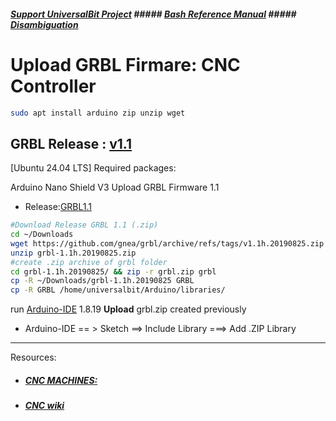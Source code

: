 ##### [Support UniversalBit Project](https://github.com/universalbit-dev/universalbit-dev/tree/main/support) ##### [Bash Reference Manual](https://www.gnu.org/software/bash/manual/html_node/index.html) ##### [Disambiguation](https://en.wikipedia.org/wiki/Wikipedia:Disambiguation)

# Upload GRBL Firmare: CNC Controller

```bash
sudo apt install arduino zip unzip wget
```
GRBL Release : [v1.1](https://github.com/gnea/grbl/archive/refs/tags/v1.1h.20190825.zip) 
---

[Ubuntu 24.04 LTS]
Required packages: 

Arduino Nano Shield V3 Upload GRBL Firmware 1.1

* Release:[GRBL1.1](https://github.com/gnea/grbl/releases)

```bash
#Download Release GRBL 1.1 (.zip) 
cd ~/Downloads
wget https://github.com/gnea/grbl/archive/refs/tags/v1.1h.20190825.zip
unzip grbl-1.1h.20190825.zip
#create .zip archive of grbl folder 
cd grbl-1.1h.20190825/ && zip -r grbl.zip grbl
cp -R ~/Downloads/grbl-1.1h.20190825 GRBL
cp -R GRBL /home/universalbit/Arduino/libraries/
```



run [Arduino-IDE](https://www.arduino.cc/en/software) 1.8.19
<strong>Upload</strong> grbl.zip created previously

* Arduino-IDE == > Sketch ==> Include Library ===> Add .ZIP Library 

---

Resources:
* ##### [CNC MACHINES:](https://github.com/universalbit-dev/cnc-router-machines)
* ##### [CNC wiki](https://en.wikipedia.org/wiki/CNC_router)

